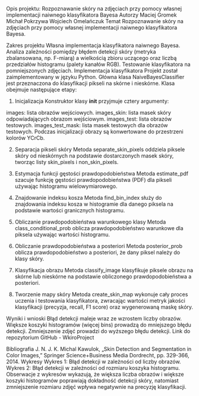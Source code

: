 
Opis projektu: Rozpoznawanie skóry na zdjęciach przy pomocy własnej implementacji naiwnego klasyfikatora Bayesa
Autorzy
Maciej Gromek
Michał Pokrzywa
Wojciech Omelańczuk
Temat
Rozpoznawanie skóry na zdjęciach przy pomocy własnej implementacji naiwnego klasyfikatora Bayesa.

Zakres projektu
Własna implementacja klasyfikatora naiwnego Bayesa.
Analiza zależności pomiędzy błędem detekcji skóry (metryka zbalansowana, np. F-miarą) a wielkością zbioru uczącego oraz liczbą przedziałów histogramu (palety kanałów RGB).
Testowanie klasyfikatora na pomniejszonych zdjęciach.
Implementacja klasyfikatora
Projekt został zaimplementowany w języku Python. Główna klasa NaiveBayesClassifier jest przeznaczona do klasyfikacji pikseli na skórne i nieskórne. Klasa obejmuje następujące etapy:

1. Inicjalizacja
Konstruktor klasy __init__ przyjmuje cztery argumenty:

images: lista obrazów wejściowych.
images_skin: lista masek skóry odpowiadających obrazom wejściowym.
images_test: lista obrazów testowych.
images_test_mask: lista masek testowych dla obrazów testowych.
Podczas inicjalizacji obrazy są konwertowane do przestrzeni kolorów YCrCb.

2. Separacja pikseli skóry
Metoda separate_skin_pixels oddziela piksele skóry od nieskórnych na podstawie dostarczonych masek skóry, tworząc listy skin_pixels i non_skin_pixels.

3. Estymacja funkcji gęstości prawdopodobieństwa
Metoda estimate_pdf szacuje funkcję gęstości prawdopodobieństwa (PDF) dla pikseli używając histogramu wielowymiarowego.

4. Znajdowanie indeksu kosza
Metoda find_bin_index służy do znajdowania indeksu kosza w histogramie dla danego piksela na podstawie wartości granicznych histogramu.

5. Obliczanie prawdopodobieństwa warunkowego klasy
Metoda class_conditional_prob oblicza prawdopodobieństwo warunkowe dla piksela używając wartości histogramu.

6. Obliczanie prawdopodobieństwa a posteriori
Metoda posterior_prob oblicza prawdopodobieństwo a posteriori, że dany piksel należy do klasy skóry.

7. Klasyfikacja obrazu
Metoda classify_image klasyfikuje piksele obrazu na skórne lub nieskórne na podstawie obliczonego prawdopodobieństwa a posteriori.

8. Tworzenie mapy skóry
Metoda create_skin_map wykonuje cały proces uczenia i testowania klasyfikatora, zwracając wartości metryk jakości klasyfikacji (precyzja, recall, F1 score) oraz wygenerowaną maskę skóry.

Wyniki i wnioski
Błąd detekcji maleje wraz ze wzrostem liczby obrazów.
Większe koszyki histogramów (więcej bins) prowadzą do mniejszego błędu detekcji.
Zmniejszenie zdjęć prowadzi do wyższego błędu detekcji.
Link do repozytorium
GitHub - WkiroProject

Bibliografia
J. N. J. K. Michal Kawulok, „Skin Detection and Segmentation in Color Images,” Springer Science+Business Media Dordrecht, pp. 329-366, 2014.
Wykresy
Wykres 1: Błąd detekcji w zależności od liczby obrazów.
Wykres 2: Błąd detekcji w zależności od rozmiaru koszyka histogramu.
Obserwacje z wykresów wykazują, że większa liczba obrazów i większe koszyki histogramów poprawiają dokładność detekcji skóry, natomiast zmniejszenie rozmiaru zdjęć wpływa negatywnie na precyzję klasyfikacji.
